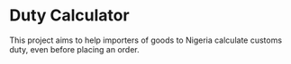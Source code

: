 # Duty Calculator

This project aims to help importers of goods to Nigeria calculate customs
duty, even before placing an order.
